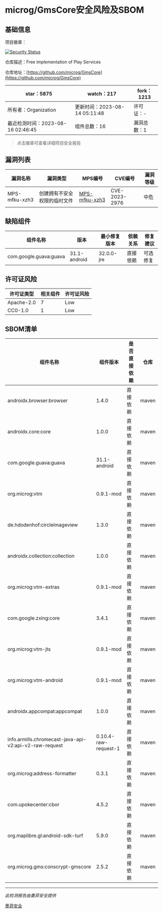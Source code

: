 # microg/GmsCore安全风险及SBOM

## 基础信息

项目徽章：

[![Security Status](https://www.murphysec.com/platform3/v31/badge/1691511531168882688.svg)](https://www.murphysec.com/console/report/1691511531122745344/1691511531168882688)

仓库描述：Free implementation of Play Services

仓库地址：[https://github.com/microg/GmsCore](https://github.com/microg/GmsCore)

| star：5875 | watch：217 | fork：1213 |
| ----------- | -------------- | ------------ |
| 所有者：Organization | 更新时间：2023-08-14 05:11:48 | 许可证：- |
| 最近检测时间：2023-08-16 02:46:45 | 组件总数：16 | 漏洞总数：1 |

> 点击徽章可查看详细项目安全报告



## 漏洞列表

| 漏洞名称 | 漏洞类型 | MPS编号 | CVE编号 | 漏洞等级 |
| ------- | ------ | ------- | ------ | ----- |
|MPS-mfku-xzh3|创建拥有不安全权限的临时文件|[MPS-mfku-xzh3](https://www.oscs1024.com/hd/MPS-mfku-xzh3)|CVE-2023-2976|中危|




## 缺陷组件

| 组件名称 | 版本 | 最小修复版本 | 依赖关系 | 修复建议 |
| -------- | ---- | ------------ | -------- | -------- |
|com.google.guava:guava|31.1-android|32.0.0-jre|直接依赖|可选修复|C:0|H:0|M:1|L:0|




## 许可证风险

| 许可证类型 | 相关组件 | 许可证风险 |
| ---------- | -------- | ---------- |
|Apache-2.0|7|Low|
|CC0-1.0|1|Low|




## SBOM清单

| 组件名称 | 组件版本 | 是否直接依赖 | 仓库 |
| -------- | -------- | ------------ | ---- |
|androidx.browser:browser|1.4.0|直接依赖|maven|
|androidx.core:core|1.0.0|直接依赖|maven|
|com.google.guava:guava|31.1-android|直接依赖|maven|
|org.microg:vtm|0.9.1-mod|直接依赖|maven|
|de.hdodenhof:circleimageview|1.3.0|直接依赖|maven|
|androidx.collection:collection|1.0.0|直接依赖|maven|
|org.microg:vtm-extras|0.9.1-mod|直接依赖|maven|
|com.google.zxing:core|3.4.1|直接依赖|maven|
|org.microg:vtm-jts|0.9.1-mod|直接依赖|maven|
|org.microg:vtm-android|0.9.1-mod|直接依赖|maven|
|androidx.appcompat:appcompat|1.0.0|直接依赖|maven|
|info.armills.chromecast-java-api-v2:api-v2-raw-request|0.10.4-raw-request-1|直接依赖|maven|
|org.microg:address-formatter|0.3.1|直接依赖|maven|
|com.upokecenter:cbor|4.5.2|直接依赖|maven|
|org.maplibre.gl:android-sdk-turf|5.9.0|直接依赖|maven|
|org.microg.gms:conscrypt-gmscore|2.5.2|直接依赖|maven|


------

*此检测报告由墨菲安全提供*

[墨菲安全](www.murphysec.com)